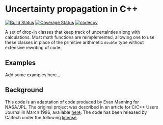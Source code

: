 # Uncertainty propagation in C++
[![Build Status](https://travis-ci.com/martukas/uncertain.svg?branch=master)](https://travis-ci.com/martukas/uncertain)
[![Coverage Status](https://coveralls.io/repos/github/martukas/uncertain/badge.svg?branch=master)](https://coveralls.io/github/martukas/uncertain?branch=master)
[![codecov](https://codecov.io/gh/martukas/uncertain/branch/master/graph/badge.svg)](https://codecov.io/gh/martukas/uncertain)

A set of drop-in classes that keep track of uncertainties along with calculations.
Most math functions are reimplemented, allowing one to use these classes in place of the
primitive arithmetic `double` type without extensive rewriting of code.

## Examples

Add some examples here...

## Background
This code is an adaptation of code produced by Evan Manning for NASA/JPL. The original project was described in an article
for C/C++ Users Journal in March 1996, available [here](http://www.pennelynn.com/Documents/CUJ/HTML/14.03/MANNING/MANNING.HTM).
The code has been released by Caltech under the following [license](LICENSE).